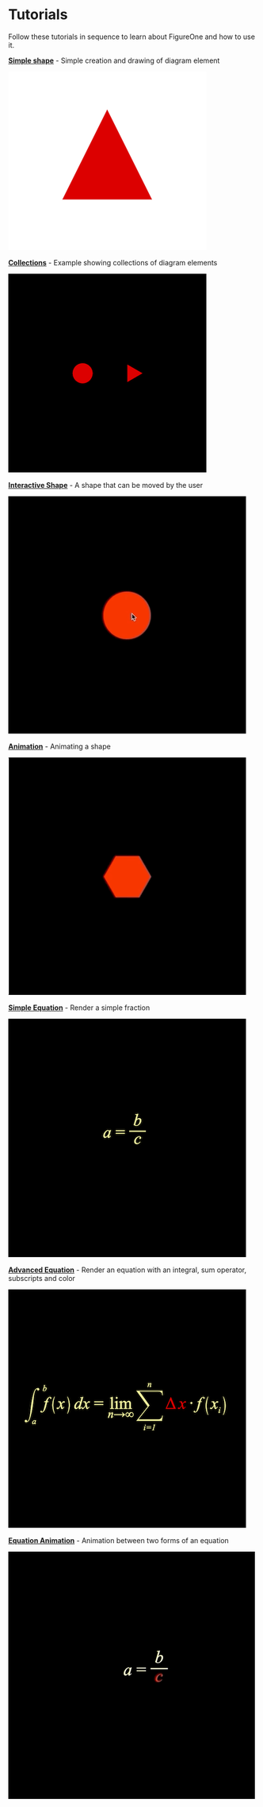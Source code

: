 # Tutorials

Follow these tutorials in sequence to learn about FigureOne and how to use it.

**[Simple shape](https://github.com/airladon/FigureOne/tree/master/tutorials/1%20-%20Shape)** - Simple creation and drawing of diagram element

![](tutorials/1%20-%20Shape/example.png)

**[Collections](https://github.com/airladon/FigureOne/tree/master/tutorials/2%20-%20Collections)** - Example showing collections of diagram elements

![](tutorials/2%20-%20Collections/example.png)

**[Interactive Shape](https://github.com/airladon/FigureOne/tree/master/tutorials/3%20-%20Interactive%20Shape)** - A shape that can be moved by the user

![](tutorials/3%20-%20Interactive%20Shape/example.gif)

**[Animation](https://github.com/airladon/FigureOne/tree/master/tutorials/4%20-%20Animation)** - Animating a shape

![](tutorials/4%20-%20Animation/example.gif)

**[Simple Equation](https://github.com/airladon/FigureOne/tree/master/tutorials/5%20-%20Simple%20Equation)** - Render a simple fraction

![](tutorials/5%20-%20Simple%20Equation/example.png)

**[Advanced Equation](https://github.com/airladon/FigureOne/tree/master/tutorials/6%20-%20Advanced%20Equation)** - Render an equation with an integral, sum operator, subscripts and color

![](tutorials/6%20-%20Advanced%20Equation/example.png)

**[Equation Animation](https://github.com/airladon/FigureOne/tree/master/tutorials/7%20-%20Animation%20between%20Equation%20Forms)** - Animation between two forms of an equation

![](tutorials/7%20-%20Animation%20between%20Equation%20Forms/example.gif)